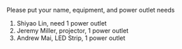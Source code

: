 Please put your name, equipment, and power outlet needs

1. Shiyao Lin, need 1 power outlet
2. Jeremy Miller, projector, 1 power outlet
3. Andrew Mai, LED Strip, 1 power outlet
